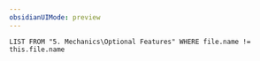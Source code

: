 ```yaml
---
obsidianUIMode: preview
---
```

```dataview
LIST FROM "5. Mechanics\Optional Features" WHERE file.name != this.file.name
```